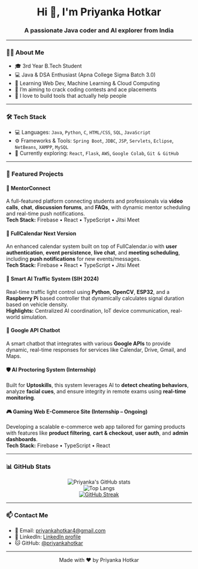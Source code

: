 <h1 align="center">Hi 👋, I'm Priyanka Hotkar</h1>
<h3 align="center">A passionate Java coder and AI explorer from India</h3>

---

### 👩‍💻 About Me

- 🎓 3rd Year B.Tech Student  
- 💻 Java & DSA Enthusiast (Apna College Sigma Batch 3.0)  
- 🧠 Learning Web Dev, Machine Learning & Cloud Computing    
- 🔭 I’m aiming to crack coding contests and ace placements  
- 🤝 I love to build tools that actually help people

---

### 🛠️ Tech Stack

- 💻 Languages: `Java`, `Python`, `C`, `HTML/CSS`, `SQL`, `JavaScript`
- ⚙️ Frameworks & Tools: `Spring Boot`, `JDBC`, `JSP`, `Servlets`, `Eclipse`, `NetBeans`, `XAMPP`, `MySQL`
- 🧰 Currently exploring: `React`, `Flask`, `AWS`, `Google Colab`, `Git & GitHub`

---

### 🚀 Featured Projects

#### 🧠 MentorConnect
A full-featured platform connecting students and professionals via **video calls**, **chat**, **discussion forums**, and **FAQs**, with dynamic mentor scheduling and real-time push notifications.  
**Tech Stack:** Firebase • React • TypeScript • Jitsi Meet

#### 📅 FullCalendar Next Version
An enhanced calendar system built on top of FullCalendar.io with **user authentication**, **event persistence**, **live chat**, and **meeting scheduling**, including **push notifications** for new events/messages.  
**Tech Stack:** Firebase • React • TypeScript • Jitsi Meet

#### 🚦 Smart AI Traffic System (SIH 2024)
Real-time traffic light control using **Python**, **OpenCV**, **ESP32**, and a **Raspberry Pi** based controller that dynamically calculates signal duration based on vehicle density.  
**Highlights:** Centralized AI coordination, IoT device communication, real-world simulation.

#### 🤖 Google API Chatbot
A smart chatbot that integrates with various **Google APIs** to provide dynamic, real-time responses for services like Calendar, Drive, Gmail, and Maps.

#### 🛡️ AI Proctoring System (Internship)
Built for **Uptoskills**, this system leverages AI to **detect cheating behaviors**, analyze **facial cues**, and ensure integrity in remote exams using **real-time monitoring**.

#### 🎮 Gaming Web E-Commerce Site (Internship – Ongoing)
Developing a scalable e-commerce web app tailored for gaming products with features like **product filtering**, **cart & checkout**, **user auth**, and **admin dashboards**.  
**Tech Stack:** Firebase • TypeScript • React

---

### 📊 GitHub Stats

<div align="center">

![Priyanka's GitHub stats](https://github-readme-stats.vercel.app/api?username=priyankahotkar&show_icons=true&theme=radical)  
![Top Langs](https://github-readme-stats.vercel.app/api/top-langs/?username=priyankahotkar&layout=compact&theme=radical)  
[![GitHub Streak](https://streak-stats.demolab.com?user=priyankahotkar&theme=radical)](https://git.io/streak-stats)


</div>

---

### 📫 Contact Me

- 📧 Email: priyankahotkar4@gmail.com
- 💼 LinkedIn: [LinkedIn profile](www.linkedin.com/in/priyanka-hotkar-3a667a259) 
- 🐱 GitHub: [@priyankahotkar](https://github.com/priyankahotkar)

---

<div align="center">Made with ❤️ by Priyanka Hotkar</div>
